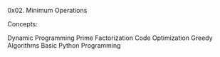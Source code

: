 0x02. Minimum Operations

Concepts:

Dynamic Programming
Prime Factorization
Code Optimization
Greedy Algorithms
Basic Python Programming
